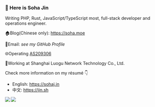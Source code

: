 ### 🎉 Here is Soha Jin

Writing PHP, Rust, JavaScript/TypeScript most, full-stack developer and operations engineer.

🏠Blog(Chinese only): https://soha.moe

📧Email: *see my GitHub Profile*

🌐Operating [AS209306](https://bgp.he.net/AS209306)

💼Working at Shanghai Luogu Network Technology Co., Ltd.

Check more information on my résumé 👇
  - English: https://sohaj.in
  - 中文: https://jin.sh

<img align="left" style="max-width: 48%;" src="https://github-readme-stats.vercel.app/api?username=moesoha&show_icons=true" />
<img align="left" style="max-width: 48%;" src="https://github-readme-stats.vercel.app/api/top-langs/?username=moesoha&layout=compact" />
